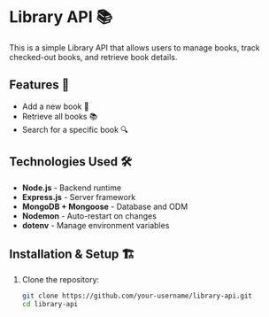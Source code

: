 # Library API 📚

This is a simple Library API that allows users to manage books, track checked-out books, and retrieve book details.

## Features 🚀
- Add a new book 📖
- Retrieve all books 📚
- Search for a specific book 🔍

## Technologies Used 🛠
- **Node.js** - Backend runtime
- **Express.js** - Server framework
- **MongoDB + Mongoose** - Database and ODM
- **Nodemon** - Auto-restart on changes
- **dotenv** - Manage environment variables

## Installation & Setup 🏗
1. Clone the repository:
   ```sh
   git clone https://github.com/your-username/library-api.git
   cd library-api
